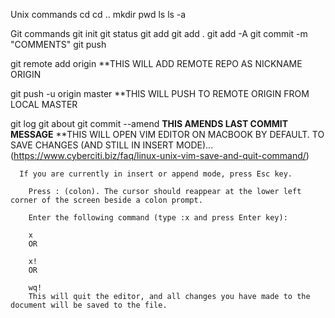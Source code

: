 Unix commands
cd 
cd ..
mkdir
pwd
ls
ls -a


Git commands
git init
git status
git add
git add .
git add -A
git commit -m "COMMENTS"
git push

git remote add origin <URL OF REMOTE REPO>
	**THIS WILL ADD REMOTE REPO AS NICKNAME ORIGIN 

git push -u origin master
	**THIS WILL PUSH TO REMOTE ORIGIN FROM LOCAL MASTER

git log
git about
git commit --amend **THIS AMENDS LAST COMMIT MESSAGE**
	**THIS WILL OPEN VIM EDITOR ON MACBOOK BY DEFAULT.
	  TO SAVE CHANGES (AND STILL IN INSERT MODE)...(https://www.cyberciti.biz/faq/linux-unix-vim-save-and-quit-command/)

	  If you are currently in insert or append mode, press Esc key.

		Press : (colon). The cursor should reappear at the lower left corner of the screen beside a colon prompt.

		Enter the following command (type :x and press Enter key):

		x
		OR

		x!
		OR

		wq!
		This will quit the editor, and all changes you have made to the document will be saved to the file.